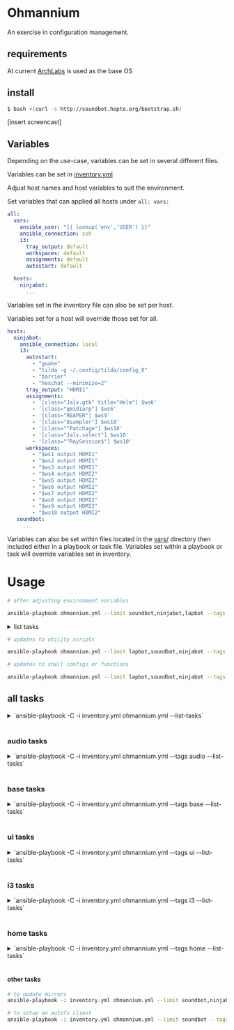 # Ohmannium

An exercise in configuration management.

## requirements

At current [ArchLabs](https://archlabslinux.com/) is used as the base OS

## install

```bash
$ bash <(curl -s http://soundbot.hopto.org/bootstrap.sh)
```

[insert screencast]


## Variables

Depending on the use-case, variables can be set in several different files.

Variables can be set in [inventory.yml](playbooks/inventory.yml)

Adjust host names and host variables to suit the environment.

Set variables that can applied all hosts under
`all:
  vars:
`

```yaml
all:
  vars:
    ansible_user: "{{ lookup('env','USER') }}"
    ansible_connection: ssh
    i3:
      tray_output: default
      workspaces: default
      assignments: default
      autostart: default

  hosts:
    ninjabot:
      ...
```

Variables set in the inventory file can also be set per host.

Variables set for a host will override those set for all.

```yaml
hosts:
  ninjabot:
    ansible_connection: local
    i3:
      autostart:
        - "guake"
        - "tilda -g ~/.config/tilda/config_0"
        - "barrier"
        - "hexchat --minimize=2"
      tray_output: "HDMI1"
      assignments:
        - '[class="Jalv.gtk" title="Helm"] $ws6'
        - '[class="qmidiarp"] $ws6'
        - '[class="REAPER"] $ws9'
        - '[class="Qsampler"] $ws10'
        - '[class="^Patchage"] $ws10'
        - '[class="Jalv.select"] $ws10'
        - '[class="^RaySession$"] $ws10'
      workspaces:
        - "$ws1 output HDMI1"
        - "$ws2 output HDMI1"
        - "$ws3 output HDMI1"
        - "$ws4 output HDMI2"
        - "$ws5 output HDMI2"
        - "$ws6 output HDMI2"
        - "$ws7 output HDMI2"
        - "$ws8 output HDMI2"
        - "$ws9 output HDMI2"
        - "$ws10 output HDMI2"
   soundbot:
     ...
```

Variables can also be set within files located in the [vars/](playbooks/vars/) directory then included either in a playbook or task file. Variables set within a playbook or task will override variables set in inventory.



# Usage

```bash
# after adjusting environment variables

ansible-playbook ohmannium.yml --limit soundbot,ninjabot,lapbot --tags env
```
<details>
<summary> list tasks </summary>
playbook: ohmannium.yml

  play #1 (all): all	TAGS: [base,packages]
    tasks:

  play #2 (all): setup repositories and install packages	TAGS: [testing,packages]
    tasks:

  play #3 (all): all	TAGS: []
    tasks:

  play #4 (all): configure user specific stuff	TAGS: [ui]
    tasks:
      set XDG env vars	TAGS: [env, ui, xdg]
      set misc profile vars	TAGS: [env, ui]
</details>


```bash
# updates to utility scripts

ansible-playbook ohmannium.yml --limit lapbot,soundbot,ninjabot --tags utils
```

```bash
# updates to shell configs or functions

ansible-playbook ohmannium.yml --limit lapbot,soundbot,ninjabot --tags shell
```


## all tasks
<details>
  <summary>`ansible-playbook -C -i inventory.yml ohmannium.yml --list-tasks`</summary>


```yaml
playbook: ohmannium.yml

  play #1 (all): all
    tasks:
      include distro vars
      include user vars
      set ansible_home
      print keyserver hostname
      check if keys are present
      copy keys from remote host
      enable ssh daemon
      set admin_group variable
      add user to groups defined in playbook
      disable requiretty for user so automation can run without interruption
      ensure /etc/sudoers.d exists
      set NOPASSWD for user in sudoers
      set NOPASSWD for user in polkit
      remove existing sudoers if there is one
      check -march support
      check output from grep command
      set architecture
      set architecture
      debug

  play #2 (all): setup repositories and install packages
    tasks:
      add ohmannium repo key
      add archaudio repo key
      adjust pacman, paru and makepkg configs
      update cache
      check if paru installed
      install paru
      check if mirrors have been updated within the past 24h
      print output
      update mirrors
      update and upgrade
      remove pipewire
      include package vars
      prepare pacage list
      print package list
      install packages
      print results

  play #3 (all): all
    tasks:
      symlink os-release
      install systemd configs
      set system log level config
      set user log level config
      reload systemd
      set root shell
      sync zsh functions
      ensure /usr/local/share/zsh has correct owner/group
      create group for user
      set user primary group
      ensure user ownership of home directory
      install yadm
      copy clonedots script into user home
      copy ld config file
      run ldconfig
      starting network tasks
      disable systemd-networkd service
      ensure networkmanager connection check is enabled
      enable and start networkmanager
      set ntp servers in timesyncd.conf
      set autofs config folder
      create mount directory folder if it doesn't already exist
      install autofs configs
      starting audio role tasks
      add modprobe for alsa card order
      ensure user belongs to audio group
      ensure /etc/security/limits.d directory exists
      install jack limits file
      install timer permissions file
      set vm.swappiness to 10 to ensure swap isn't overly used
      set vm.dirty_background_bytes to 100000000
      set fs.inotify.max_user_watches
      set dev.hpet.max-user-freq=3072
      enable tuned service
      create tuned profile folder
      install realtime-modified profile
      install rtirq defaults
      install rtkit.conf
      install rtkit systemd file
      install cpucpower defaults
      enable cpupower service
      disable irqbalance service
      create environment file for jack_control.service
      install jack_control service file
      ensure pulse config directory exists
      update pulseaudio configs
      ensure /etc/pulse/default.pa.d exists
      install pulseaudio bluetooth config
      adjust pulseaudio.service file
      enable and start firewalld
      permit traffic to common services
      permit traffic to jacktrip, barrier and qmidinet
      check if the btrfs filesystem is being used
      install btrfsmaintenance
      Enable zstd compression in mkinitcpio
      Rebuild ramdisk environment if a change was made.
      enable and/or start btrfs-scrub@-.timer
      check if fstrim will be necessary
      debug
      ensure fstrim.timer is enabled
      sync folder ohmannium utility scripts
      ensure files in /usr/local/bin are executable
      set directories to not be indexed
      run updatedb
      create getty@tty1.service.d directory
      create systemd drop-in file for virtual console autologin
      install lightdm
      ensure group autologin exists
      add user to autologin group
      install xsession file to /etc/lightdm/xsession
      update lightdm.conf
      update pam
      set dmrc to i3
      install modified starfield theme
      set kernel cmdline params in grub
      remake grub if changes were made
      remake grub if changes were made
      reboot host if grub was modified
      wait for host to reboot
      reboot host
      wait for host to reboot

  play #4 (all): configure user specific stuff
    tasks:
      include vars
      include user vars
      ensure usr local directories exist
      install input-remapper
      enable input-remapper service
      set XDG env vars
      set misc profile vars
      install Thunar actions
      set Thunar as default for opening directories
      ensure these directories exist
      syncronize templates - shell
      syncronize templates - x11
      syncronize templates - wm
      syncronize templates - keybindings
      syncronize templates - terminal
      syncronize templates - gtk
      syncronize templates - qt
      syncronize templates - applications
      ensure .xinitrc is executable
      reload i3
      ensure xorg.conf.d exists
      install input config
      install intel config
      uninstall mesa in favor of mesa-amber
      install i965 libs (mesa-amber)
      install icons
      extract soundbot theme icons into /usr/local/share/icons
      update the icon cache
      extract fonts to /usr/local/share/fonts
      update font-cache
      install backgrounds
      extract soundbot theme into /usr/local/share/themes
      include_tasks
      ensure these directories exist
      install jgmenu menus
      syncronize templates - rofi
      cleanup old backup files
```
</details>

<br>

### audio tasks

<details>
  <summary>
    `ansible-playbook -C -i inventory.yml ohmannium.yml --tags audio --list-tasks`
  </summary>

```yaml
playbook: ohmannium.yml

  play #1 (all): all
    tasks:

  play #2 (all): setup repositories and install packages
    tasks:

  play #3 (all): all
    tasks:
      starting audio role tasks
      add modprobe for alsa card order
      ensure user belongs to audio group
      ensure /etc/security/limits.d directory exists
      install jack limits file
      install timer permissions file
      set vm.swappiness to 10 to ensure swap isn't overly used
      set vm.dirty_background_bytes to 100000000
      set fs.inotify.max_user_watches
      set dev.hpet.max-user-freq=3072
      enable tuned service
      create tuned profile folder
      install realtime-modified profile
      install rtirq defaults
      install rtkit.conf
      install rtkit systemd file
      install cpucpower defaults
      enable cpupower service
      disable irqbalance service
      create environment file for jack_control.service
      install jack_control service file
      ensure pulse config directory exists
      update pulseaudio configs
      ensure /etc/pulse/default.pa.d exists
      install pulseaudio bluetooth config
      adjust pulseaudio.service file

  play #4 (all): configure user specific stuff
    tasks:
```
</details>

<br>

### base tasks
<details>
  <summary>
    `ansible-playbook -C -i inventory.yml ohmannium.yml --tags base --list-tasks`
  </summary>

```yaml
playbook: ohmannium.yml

  play #1 (all): all
    tasks:
      include distro vars
      include user vars
      set ansible_home
      print keyserver hostname
      check if keys are present
      copy keys from remote host
      enable ssh daemon
      set admin_group variable
      add user to groups defined in playbook
      disable requiretty for user so automation can run without interruption
      ensure /etc/sudoers.d exists
      set NOPASSWD for user in sudoers
      set NOPASSWD for user in polkit
      remove existing sudoers if there is one
      check -march support
      check output from grep command
      set architecture
      set architecture
      debug

  play #2 (all): setup repositories and install packages
    tasks:

  play #3 (all): all
    tasks:

  play #4 (all): configure user specific stuff
    tasks:
```
</details>

<br>

### ui tasks
<details>
  <summary>
    `ansible-playbook -C -i inventory.yml ohmannium.yml --tags ui --list-tasks`
  </summary>

```yaml
playbook: ohmannium.yml

  play #1 (all): all
    tasks:
      include distro vars
      include user vars
      set ansible_home
      print keyserver hostname
      check if keys are present
      copy keys from remote host
      enable ssh daemon
      set admin_group variable
      add user to groups defined in playbook
      disable requiretty for user so automation can run without interruption
      ensure /etc/sudoers.d exists
      set NOPASSWD for user in sudoers
      set NOPASSWD for user in polkit
      remove existing sudoers if there is one
      check -march support
      check output from grep command
      set architecture
      set architecture
      debug

  play #2 (all): setup repositories and install packages
    tasks:

  play #3 (all): all
    tasks:

  play #4 (all): configure user specific stuff
    tasks:
      install input-remapper
      enable input-remapper service
      set XDG env vars
      set misc profile vars
      install Thunar actions
      set Thunar as default for opening directories
      ensure these directories exist
      syncronize templates - shell
      syncronize templates - x11
      syncronize templates - wm
      syncronize templates - keybindings
      syncronize templates - terminal
      syncronize templates - gtk
      syncronize templates - qt
      syncronize templates - applications
      ensure .xinitrc is executable
      reload i3
      ensure xorg.conf.d exists
      install input config
      install intel config
      uninstall mesa in favor of mesa-amber
      install i965 libs (mesa-amber)
      install icons
      extract soundbot theme icons into /usr/local/share/icons
      update the icon cache
      extract fonts to /usr/local/share/fonts
      update font-cache
      install backgrounds
      extract soundbot theme into /usr/local/share/themes
      include_tasks
      ensure these directories exist
      install jgmenu menus
      syncronize templates - rofi
```
</details>

<br>

### i3 tasks
<details>
  <summary>
    `ansible-playbook -C -i inventory.yml ohmannium.yml --tags i3 --list-tasks`
  </summary>

```yaml
playbook: ohmannium.yml

  play #1 (all): all
    tasks:

  play #2 (all): setup repositories and install packages
    tasks:

  play #3 (all): all
    tasks:

  play #4 (all): configure user specific stuff
    tasks:
      include user vars
      syncronize templates - wm
      syncronize templates - keybindings
      reload i3
```
</details>

<br>

### home tasks

<details>
  <summary>
    `ansible-playbook -C -i inventory.yml ohmannium.yml --tags home --list-tasks`
  </summary>

```yaml
playbook: ohmannium.yml

  play #1 (all): all
    tasks:

  play #2 (all): setup repositories and install packages
    tasks:

  play #3 (all): all
    tasks:

  play #4 (all): configure user specific stuff
    tasks:
      ensure these directories exist
      syncronize templates - shell
      syncronize templates - x11
      syncronize templates - wm
      syncronize templates - keybindings
      syncronize templates - terminal
      syncronize templates - gtk
      syncronize templates - qt
      syncronize templates - applications
      ensure .xinitrc is executable
      reload i3

```
</details>

<br>


#### other tasks

```bash
# to update mirrors
ansible-playbook -i inventory.yml ohmannium.yml --limit soundbot,ninjabot --tags packages,repo,mirrors -e "update_mirrors=true"
```

```bash
# to setup an autofs client
ansible-playbook -i inventory.yml ohmannium.yml --limit soundbot --tags autofs
```
